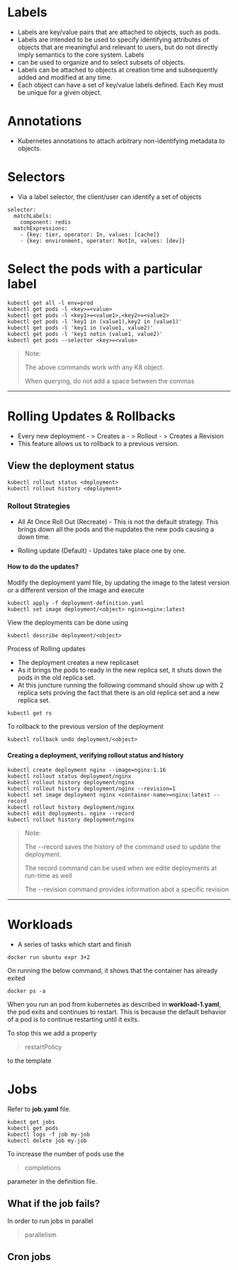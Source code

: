 # Labels

* Labels are key/value pairs that are attached to objects, such as pods. 
* Labels are intended to be used to specify identifying attributes of objects that are meaningful and relevant to users, but do not directly imply semantics to the core system. Labels
*  can be used to organize and to select subsets of objects. 
*  Labels can be attached to objects at creation time and subsequently added and modified at any time. 
*  Each object can have a set of key/value labels defined. Each Key must be unique for a given object.

# Annotations

* Kubernetes annotations to attach arbitrary non-identifying metadata to objects.

# Selectors

* Via a label selector, the client/user can identify a set of objects

```
selector:
  matchLabels:
    component: redis
  matchExpressions:
    - {key: tier, operator: In, values: [cache]}
    - {key: environment, operator: NotIn, values: [dev]}
```


# Select the pods with a particular label

```
kubectl get all -l env=prod  
kubectl get pods -l <key>=<value>
kubectl get pods -l <key1>=<value1>,<key2>=<value2>
kubectl get pods -l 'key1 in (value1),key2 in (value1)'
kubectl get pods -l 'key1 in (value1, value2)'
kubectl get pods -l 'key1 notin (value1, value2)'
kubectl get pods --selector <key>=<value>
```

> Note: 
> 
> The above commands work with any K8 object.
> 
> When querying, do not add a space between the commas

---

# Rolling Updates & Rollbacks

* Every new deployment - > Creates a - > Rollout - > Creates a Revision
* This feature allows us to rollback to a previous version.

## View the deployment status

```
kubectl rollout status <deployment>
kubectl rollout history <deployment>
```

### Rollout Strategies

* All At Once Roll Out (Recreate) - This is not the default strategy. This brings down all the pods and the nupdates the new pods causing a down time.

* Rolling update (Default) - Updates take place one by one.

#### How to do the updates?

Modify the deployment yaml file, by updating the image to the latest version or a different version of the image and execute

```
kubectl apply -f deployment-definition.yaml
kubectl set image deployment/<object> nginx=nginx:latest
```

View the deployments can be done using 

```
kubectl describe deployment/<object>
```

Process of Rolling updates

* The deployment creates a new replicaset 
* As it brings the pods to ready in the new replica set, it shuts down the pods in the old replica set.
* At this juncture running the following command should show up with 2 replica sets proving the fact that there is an old replica set and a new replica set.

```
kubectl get rs
```

To rollback to the previous version of the deployment

```
kubectl rollback undo deployment/<object>
```

#### Creating a deployment, verifying rollout status and history

```
kubectl create deployment nginx --image=nginx:1.16
kubectl rollout status deployment/nginx
kubectl rollout history deployment/nginx
kubectl rollout history deployment/nginx --revision=1
kubectl set image deployment nginx <container-name>=nginx:latest --record
kubectl rollout history deployment/nginx
kubectl edit deployments. nginx --record
kubectl rollout history deployment/nginx

```

> Note: 
> 
> The --record saves the history of the command used to update the deployment. 
> 
> The record command can be used when we edite deployments at run-time as well
> 
> The --revision command provides information abot a specific revision

---

# Workloads

* A series of tasks which start and finish 

```
docker run ubuntu expr 3+2
```

On running the below command, it shows that the container has already exited

```
docker ps -a
```

When you run an pod from kubernetes as described in **workload-1.yaml**,
the pod exits and continues to restart. This is because the default
behavior of a pod is to continue restarting until it exits.

To stop this we add a property

> restartPolicy 

to the template 

# Jobs

Refer to **job.yaml** file.

```
kubect get jobs
kubectl get pods
kubectl logs -f job my-job
kubectl delete job my-job
```

To increase the number of pods use the 

> completions

parameter in the definition file.

## What if the job fails?

In order to run jobs in parallel

> parallelism

## Cron jobs


